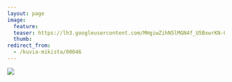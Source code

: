 ```yaml
---
layout: page
image:
  feature:
  teaser: https://lh3.googleusercontent.com/MHgiwZihN5lMGN4f_U5BxwrKN-078PGOGB8IXs-WZq8=w245
  thumb:
redirect_from:
  - /kuvia-mikista/00046
---
```


[![](https://b2.minimuutti.com/file/minimuutti-com/mikin-kuvat/3/DSC26595-800px.jpg)](https://dl.dropboxusercontent.com/sh/ea1wtnz7z734o12/AAAYCzAJhZyt4QJAUJW2jHk6a/mikin-kuvat/3/DSC26595.jpg)
